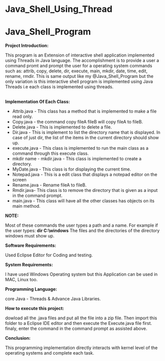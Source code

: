 # Java_Shell_Using_Thread

# Java_Shell_Program

<b>Project Introduction:</b>
<p>This program is an Extension of interactive shell application implemented using Threads in Java language. The accomplishment is to provide a user a command promt and prompt the user for a operating system commands such as: attrib, copy, delete, dir, execute, main, mkdir, date, time, edit, rename, rmdir. This is same output like my @Java_Shell_Program but the only variation is this interactive shell program is implemented using Java Threads i.e each class is implemented using threads.</p></br>
<b>Implementation Of Each Class:</b></br>
<ul><li>Attrib.java - This class has a method that is implemented to make a file read only.</li>
<li>Copy.java - the command copy fileA fileB will copy fileA to fileB.</li>
<li>Delete.java - This is implemented to delete a file.</li>
<li>Dir.java - This is implement to list the directory name that is displayed. In case of just dir, the list of the items in the current directory should show up.</li>
<li>execute.java - This class is implemented to run the main class as a command through this execute class.</li>
<li>mkdir name - mkdir.java - This class is implemented to create a directory.</li>
<li>MyDate.java - This class is for displaying the current time.</li>
<li>Notepad.java - This is a edit class that displays a notepad editor on the screen</li>
<li>Rename.java - Rename fileA to fileB.</li>
<li>Rmdir.java- This class is to remove the directory that is given as a input in the command prompt.</li>
<li>main.java - This class will have all the other classes has objects on its main method.</li></ul>

<b>NOTE:</b>
<p>Most of these commands the user types a path and a name. For example if the user types: <b>dir C:\windows</b>
The files and the directories of the directory windows must show up.</p>

<b>Software Requirements:</b>
<p>Used Eclipse Editor for Coding and testing.</p>

<b>System Requirements:</b>
<p>I have used Windows Operating system but this Application can be used in MAC, Linux too.</p>

<b>Programming Language:</b>
<p>core Java - Threads & Advance Java Libraries.</p>

<b>How to execute this project:</b>
<p>dowload all the .java files and put all the file into a zip file. Then import this folder to a Eclipse IDE editor and then execute the Execute.java file first. finaly, enter the command in the command prompt as assisted above.</p>

<b>Conclusion:</b>
<p>This programming implementation directly interacts with kernel level of the operating systems and complete each task.</p>



